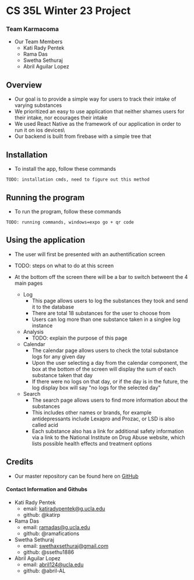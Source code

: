 # CS 35L Winter 23 Project
### Team Karmacoma
- Our Team Members
    - Kati Rady Pentek
    - Rama Das
    - Swetha Sethuraj
    - Abril Aguilar Lopez

## Overview 
- Our goal is to provide a simple way for users to track their intake of varying substances
- We prioritized an easy to use application that neither shames users for their intake, nor ecourages their intake
- We used React Native as the framework of our application in order to run it on ios devices\
- Our backend is built from firebase with a simple tree that 

## Installation
- To install the app, follow these commands
```
TODO: installation cmds, need to figure out this method
```

## Running the program
- To run the program, follow these commands
```
TODO: running commands, windows=expo go + qr code
```

## Using the application
- The user will first be presented with an authentification screen 
- TODO: steps on what to do at this screen

- At the bottom off the screen there will be a bar to switch betweent the 4 main pages
    - Log
        - This page allows users to log the substances they took and send it to the database
        - There are total 18 substances for the user to choose from
        - Users can log more than one substance taken in a singlee log instance
    - Analysis
        - TODO: explain the purpose of this page
    - Calendar
        - The calendar page allows users to check the total substance logs for any given day
        - Upon the user selecting a day from the calendar component, the box at the bottom of the screen will display the sum of each substance taken that day
        - If there were no logs on that day, or if the day is in the future, the log display box will say "no logs for the selected day"
    - Search
        - The search page allows users to find more information about the substances 
        - This includes other names or brands, for example antidepressants include Lexapro and Prozac, or LSD is also called acid
        - Each substance also has a link for additional safety information via a link to the National Institute on Drug Abuse website, which lists possible health effects and treatment options

## Credits
- Our master repository can be found here on [GitHub](https://github.com/katirp/35L-TrackerApp)

#### Contact Information and Githubs
- Kati Rady Pentek 
    - email: katiradypentek@g.ucla.edu
    - github: @katirp
- Rama Das
    - email: ramadas@g.ucla.edu
    - github: @ramafications
- Swetha Sethuraj
    - email: swethaxsethuraj@gmail.com
    - github: @ssethu1886
- Abril Aguilar Lopez
    - email: abril124@ucla.edu
    - github: @abril-AL